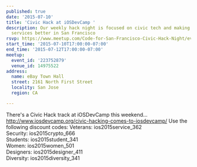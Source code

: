 ```yaml
---
published: true
date: '2015-07-10'
title: 'Civic Hack at iOSDevCamp '
description: Our weekly hack night is focused on civic tech and making government
  services better in San Francisco
rsvp: https://www.meetup.com/Code-for-San-Francisco-Civic-Hack-Night/events/223752879/
start_time: '2015-07-10T17:00:00-07:00'
end_time: '2015-07-12T17:00:00-07:00'
meetup:
  event_id: '223752879'
  venue_id: 14975522
address:
  name: eBay Town Hall
  street: 2161 North First Street
  locality: San Jose
  region: CA

---
```

<!-- imported via scripts/generate-events-from-meetup -->
<p>There's a Civic Hack track at iOSDevCamp this weekend... <a href="http://www.iosdevcamp.org/civic-hacking-comes-to-iosdevcamp/" class="linkified">http://www.iosdevcamp.org/civic-hacking-comes-to-iosdevcamp/</a> Use the following discount codes: Veterans: ios2015service_362<br/>Security: ios2015crypto_666<br/>Students: ios2015student_341<br/>Women: ios2015women_501<br/>Designers: ios2015designer_411<br/>Diversity: ios2015diversity_341</p> 
